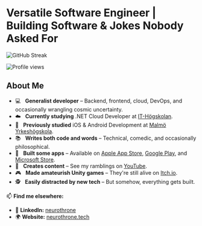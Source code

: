 # Versatile Software Engineer | Building Software & Jokes Nobody Asked For

![GitHub Streak](https://github-readme-streak-stats.herokuapp.com/?user=neurothrone&theme=tokyonight)

![Profile views](https://komarev.com/ghpvc/?username=neurothrone&label=Profile%20views&color=7f5af0&style=flat)

## About Me  

- 💻 &nbsp; **Generalist developer** – Backend, frontend, cloud, DevOps, and occasionally wrangling cosmic uncertainty.  
- ☁️ &nbsp; **Currently studying** .NET Cloud Developer at [IT-Högskolan][iths].  
- 📱 &nbsp; **Previously studied** iOS & Android Development at [Malmö Yrkeshögskola][my].  
- 📚 &nbsp; **Writes both code and words** – Technical, comedic, and occasionally philosophical.  
- 📱 &nbsp; **Built some apps** – Available on [Apple App Store][apple-app-store], [Google Play][google-play], and [Microsoft Store][microsoft-store].  
- 🎥 &nbsp; **Creates content** – See my ramblings on [YouTube][youtube].  
- 🎮 &nbsp; **Made amateurish Unity games** – They're still alive on [Itch.io][itch-io].  
- 🕵️ &nbsp; **Easily distracted by new tech** – But somehow, everything gets built.  

📫 **Find me elsewhere:**  
- 🔗 **LinkedIn:** [neurothrone][linkedin]  
- 🌍 **Website:** [neurothrone.tech][website]  

[linkedin]: https://www.linkedin.com/in/neurothrone
[website]: https://neurothrone.tech
[iths]: https://iths.se
[my]: https://my.se
[apple-app-store]: https://apps.apple.com/us/developer/zane-neurothrone/id1475655110
[google-play]: https://play.google.com/store/apps/dev?id=4653025319395600972
[microsoft-store]: https://apps.microsoft.com/search/publisher?name=Neurothrone&hl=en-us&gl=US
[youtube]: https://www.youtube.com/@neurothrone
[itch-io]: https://neurothrone.itch.io
